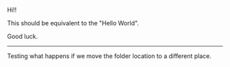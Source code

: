 Hi!!

This should be equivalent to the "Hello World".

Good luck.

***

Testing what happens if we move the folder location to a different place.
